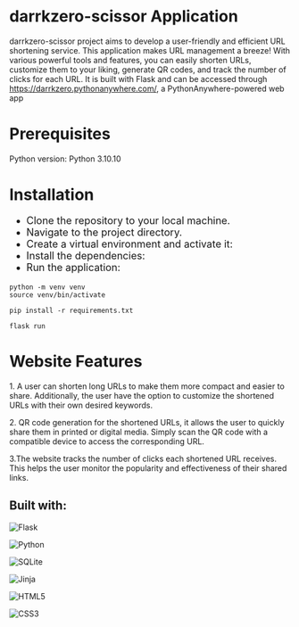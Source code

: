 # darrkzero-scissor Application
darrkzero-scissor project aims to develop a user-friendly and efficient URL shortening service. This application makes URL management a breeze! With various powerful tools and features, you can easily shorten URLs, customize them to your liking, generate QR codes, and track the number of clicks for each URL. It is built with Flask  and can be accessed through https://darrkzero.pythonanywhere.com/, a PythonAnywhere-powered web app

<h1>Prerequisites</h1>
Python version: Python 3.10.10
<div></div>  
<h1>Installation</h1>
<div></div>
<ul style="font-size:18px;">
    <li>Clone the repository to your local machine.</li>
    <li>Navigate to the project directory.</li>
    <li>Create a virtual environment and activate it:</li>
    <li>Install the dependencies:</li>
    <li>Run the application:</li>
</ul>


```console
python -m venv venv
source venv/bin/activate
```

```console
pip install -r requirements.txt
```

```console
flask run
```


<h1>Website Features</h1>
<p>
1. A user can shorten long URLs to make them more compact and easier to share. Additionally, the user have the option to customize the shortened URLs with their own desired keywords.
</p>
<p>
2. QR code generation for the shortened URLs, it allows the user to quickly share them in printed or digital media. Simply scan the QR code with a compatible device to access the corresponding URL.
</p>
<p>
3.The website tracks the number of clicks each shortened URL receives. This helps the user monitor the popularity and effectiveness of their shared links.
</p>


## Built with:

![Flask](https://img.shields.io/badge/flask-%23000.svg?style=for-the-badge&logo=flask&logoColor=white)

![Python](https://img.shields.io/badge/python-3670A0?style=for-the-badge&logo=python&logoColor=ffdd54)

![SQLite](https://img.shields.io/badge/sqlite-%2307405e.svg?style=for-the-badge&logo=sqlite&logoColor=white)

![Jinja](https://img.shields.io/badge/jinja-%2307405e.svg?style=for-the-badge&logo=jinja&logoColor=white&background-color=white&color=black)

![HTML5](https://img.shields.io/badge/html5-%2307405e.svg?style=for-the-badge&logo=html5&logoColor=white&color=red)

![CSS3](https://img.shields.io/badge/css3-3670A0?style=for-the-badge&logo=css3&logoColor=ffdd54)


